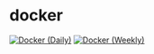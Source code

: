 # docker

[![Docker (Daily)](https://github.com/cropgeeks/docker/actions/workflows/daily.yml/badge.svg)](https://github.com/cropgeeks/docker/actions/workflows/daily.yml)
[![Docker (Weekly)](https://github.com/cropgeeks/docker/actions/workflows/weekly.yml/badge.svg)](https://github.com/cropgeeks/docker/actions/workflows/weekly.yml)
